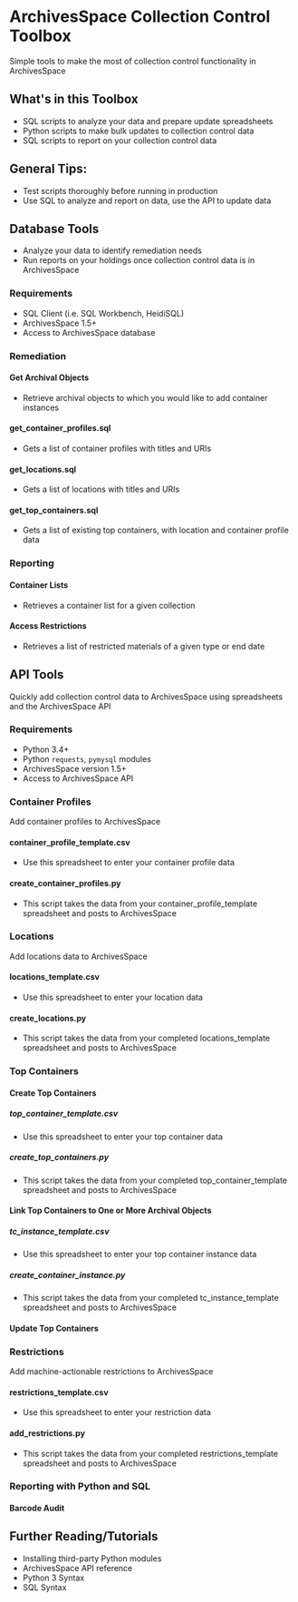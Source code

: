 # ArchivesSpace Collection Control Toolbox
Simple tools to make the most of collection control functionality in ArchivesSpace

## What's in this Toolbox

* SQL scripts to analyze your data and prepare update spreadsheets
* Python scripts to make bulk updates to collection control data
* SQL scripts to report on your collection control data

## General Tips:

* Test scripts thoroughly before running in production
* Use SQL to analyze and report on data, use the API to update data

## Database Tools

* Analyze your data to identify remediation needs
* Run reports on your holdings once collection control data is in ArchivesSpace

### Requirements

* SQL Client (i.e. SQL Workbench, HeidiSQL)
* ArchivesSpace 1.5+
* Access to ArchivesSpace database

### Remediation

#### Get Archival Objects

* Retrieve archival objects to which you would like to add container instances

#### get_container_profiles.sql

* Gets a list of container profiles with titles and URIs

#### get_locations.sql

* Gets a list of locations with titles and URIs

#### get_top_containers.sql

* Gets a list of existing top containers, with location and container profile data

### Reporting

#### Container Lists

* Retrieves a container list for a given collection

#### Access Restrictions

* Retrieves a list of restricted materials of a given type or end date

## API Tools

Quickly add collection control data to ArchivesSpace using spreadsheets and the ArchivesSpace API

### Requirements

* Python 3.4+
* Python `requests`, `pymysql` modules
* ArchivesSpace version 1.5+
* Access to ArchivesSpace API

### Container Profiles
Add container profiles to ArchivesSpace

#### container_profile_template.csv

* Use this spreadsheet to enter your container profile data

#### create_container_profiles.py

* This script takes the data from your container_profile_template spreadsheet and posts to ArchivesSpace

### Locations
Add locations data to ArchivesSpace

#### locations_template.csv

* Use this spreadsheet to enter your location data

#### create_locations.py

* This script takes the data from your completed locations_template spreadsheet and posts to ArchivesSpace

### Top Containers

#### Create Top Containers

##### top_container_template.csv

* Use this spreadsheet to enter your top container data

##### create_top_containers.py

* This script takes the data from your completed top_container_template spreadsheet and posts to ArchivesSpace

#### Link Top Containers to One or More Archival Objects

##### tc_instance_template.csv

* Use this spreadsheet to enter your top container instance data

##### create_container_instance.py

* This script takes the data from your completed tc_instance_template spreadsheet and posts to ArchivesSpace

#### Update Top Containers

### Restrictions
Add machine-actionable restrictions to ArchivesSpace

#### restrictions_template.csv

* Use this spreadsheet to enter your restriction data

#### add_restrictions.py

* This script takes the data from your completed restrictions_template spreadsheet and posts to ArchivesSpace

### Reporting with Python and SQL

#### Barcode Audit

## Further Reading/Tutorials

* Installing third-party Python modules
* ArchivesSpace API reference
* Python 3 Syntax
* SQL Syntax
